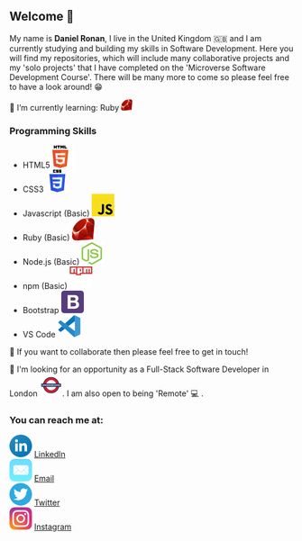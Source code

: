 ## Welcome 👋

My name is <b> Daniel Ronan</b>, I live in the United Kingdom 🇬🇧 and I am currently studying and building my skills in Software Development. Here you will find my repositories, which will include many collaborative projects and my 'solo projects' that I have completed on the 'Microverse Software Development Course'. There will be many more to come so please feel free to have a look around! 😁

🌱 I’m currently learning: Ruby <svg width="20" height="20" viewBox="0 0 256 255" xmlns="http://www.w3.org/2000/svg" preserveAspectRatio="xMinYMin meet"><defs><linearGradient x1="84.75%" y1="111.399%" x2="58.254%" y2="64.584%" id="a"><stop stop-color="#FB7655" offset="0%"/><stop stop-color="#FB7655" offset="0%"/><stop stop-color="#E42B1E" offset="41%"/><stop stop-color="#900" offset="99%"/><stop stop-color="#900" offset="100%"/></linearGradient><linearGradient x1="116.651%" y1="60.89%" x2="1.746%" y2="19.288%" id="b"><stop stop-color="#871101" offset="0%"/><stop stop-color="#871101" offset="0%"/><stop stop-color="#911209" offset="99%"/><stop stop-color="#911209" offset="100%"/></linearGradient><linearGradient x1="75.774%" y1="219.327%" x2="38.978%" y2="7.829%" id="c"><stop stop-color="#871101" offset="0%"/><stop stop-color="#871101" offset="0%"/><stop stop-color="#911209" offset="99%"/><stop stop-color="#911209" offset="100%"/></linearGradient><linearGradient x1="50.012%" y1="7.234%" x2="66.483%" y2="79.135%" id="d"><stop stop-color="#FFF" offset="0%"/><stop stop-color="#FFF" offset="0%"/><stop stop-color="#E57252" offset="23%"/><stop stop-color="#DE3B20" offset="46%"/><stop stop-color="#A60003" offset="99%"/><stop stop-color="#A60003" offset="100%"/></linearGradient><linearGradient x1="46.174%" y1="16.348%" x2="49.932%" y2="83.047%" id="e"><stop stop-color="#FFF" offset="0%"/><stop stop-color="#FFF" offset="0%"/><stop stop-color="#E4714E" offset="23%"/><stop stop-color="#BE1A0D" offset="56%"/><stop stop-color="#A80D00" offset="99%"/><stop stop-color="#A80D00" offset="100%"/></linearGradient><linearGradient x1="36.965%" y1="15.594%" x2="49.528%" y2="92.478%" id="f"><stop stop-color="#FFF" offset="0%"/><stop stop-color="#FFF" offset="0%"/><stop stop-color="#E46342" offset="18%"/><stop stop-color="#C82410" offset="40%"/><stop stop-color="#A80D00" offset="99%"/><stop stop-color="#A80D00" offset="100%"/></linearGradient><linearGradient x1="13.609%" y1="58.346%" x2="85.764%" y2="-46.717%" id="g"><stop stop-color="#FFF" offset="0%"/><stop stop-color="#FFF" offset="0%"/><stop stop-color="#C81F11" offset="54%"/><stop stop-color="#BF0905" offset="99%"/><stop stop-color="#BF0905" offset="100%"/></linearGradient><linearGradient x1="27.624%" y1="21.135%" x2="50.745%" y2="79.056%" id="h"><stop stop-color="#FFF" offset="0%"/><stop stop-color="#FFF" offset="0%"/><stop stop-color="#DE4024" offset="31%"/><stop stop-color="#BF190B" offset="99%"/><stop stop-color="#BF190B" offset="100%"/></linearGradient><linearGradient x1="-20.667%" y1="122.282%" x2="104.242%" y2="-6.342%" id="i"><stop stop-color="#BD0012" offset="0%"/><stop stop-color="#BD0012" offset="0%"/><stop stop-color="#FFF" offset="7%"/><stop stop-color="#FFF" offset="17%"/><stop stop-color="#C82F1C" offset="27%"/><stop stop-color="#820C01" offset="33%"/><stop stop-color="#A31601" offset="46%"/><stop stop-color="#B31301" offset="72%"/><stop stop-color="#E82609" offset="99%"/><stop stop-color="#E82609" offset="100%"/></linearGradient><linearGradient x1="58.792%" y1="65.205%" x2="11.964%" y2="50.128%" id="j"><stop stop-color="#8C0C01" offset="0%"/><stop stop-color="#8C0C01" offset="0%"/><stop stop-color="#990C00" offset="54%"/><stop stop-color="#A80D0E" offset="99%"/><stop stop-color="#A80D0E" offset="100%"/></linearGradient><linearGradient x1="79.319%" y1="62.754%" x2="23.088%" y2="17.888%" id="k"><stop stop-color="#7E110B" offset="0%"/><stop stop-color="#7E110B" offset="0%"/><stop stop-color="#9E0C00" offset="99%"/><stop stop-color="#9E0C00" offset="100%"/></linearGradient><linearGradient x1="92.88%" y1="74.122%" x2="59.841%" y2="39.704%" id="l"><stop stop-color="#79130D" offset="0%"/><stop stop-color="#79130D" offset="0%"/><stop stop-color="#9E120B" offset="99%"/><stop stop-color="#9E120B" offset="100%"/></linearGradient><radialGradient cx="32.001%" cy="40.21%" fx="32.001%" fy="40.21%" r="69.573%" id="m"><stop stop-color="#A80D00" offset="0%"/><stop stop-color="#A80D00" offset="0%"/><stop stop-color="#7E0E08" offset="99%"/><stop stop-color="#7E0E08" offset="100%"/></radialGradient><radialGradient cx="13.549%" cy="40.86%" fx="13.549%" fy="40.86%" r="88.386%" id="n"><stop stop-color="#A30C00" offset="0%"/><stop stop-color="#A30C00" offset="0%"/><stop stop-color="#800E08" offset="99%"/><stop stop-color="#800E08" offset="100%"/></radialGradient><linearGradient x1="56.57%" y1="101.717%" x2="3.105%" y2="11.993%" id="o"><stop stop-color="#8B2114" offset="0%"/><stop stop-color="#8B2114" offset="0%"/><stop stop-color="#9E100A" offset="43%"/><stop stop-color="#B3100C" offset="99%"/><stop stop-color="#B3100C" offset="100%"/></linearGradient><linearGradient x1="30.87%" y1="35.599%" x2="92.471%" y2="100.694%" id="p"><stop stop-color="#B31000" offset="0%"/><stop stop-color="#B31000" offset="0%"/><stop stop-color="#910F08" offset="44%"/><stop stop-color="#791C12" offset="99%"/><stop stop-color="#791C12" offset="100%"/></linearGradient></defs><path d="M197.467 167.764l-145.52 86.41 188.422-12.787L254.88 51.393l-57.414 116.37z" fill="url(#a)"/><path d="M240.677 241.257L224.482 129.48l-44.113 58.25 60.308 53.528z" fill="url(#b)"/><path d="M240.896 241.257l-118.646-9.313-69.674 21.986 188.32-12.673z" fill="url(#c)"/><path d="M52.744 253.955l29.64-97.1L17.16 170.8l35.583 83.154z" fill="url(#d)"/><path d="M180.358 188.05L153.085 81.226l-78.047 73.16 105.32 33.666z" fill="url(#e)"/><path d="M248.693 82.73l-73.777-60.256-20.544 66.418 94.321-6.162z" fill="url(#f)"/><path d="M214.191.99L170.8 24.97 143.424.669l70.767.322z" fill="url(#g)"/><path d="M0 203.372l18.177-33.151-14.704-39.494L0 203.372z" fill="url(#h)"/><path d="M2.496 129.48l14.794 41.963 64.283-14.422 73.39-68.207 20.712-65.787L143.063 0 87.618 20.75c-17.469 16.248-51.366 48.396-52.588 49-1.21.618-22.384 40.639-32.534 59.73z" fill="#FFF"/><path d="M54.442 54.094c37.86-37.538 86.667-59.716 105.397-40.818 18.72 18.898-1.132 64.823-38.992 102.349-37.86 37.525-86.062 60.925-104.78 42.027-18.73-18.885.515-66.032 38.375-103.558z" fill="url(#i)"/><path d="M52.744 253.916l29.408-97.409 97.665 31.376c-35.312 33.113-74.587 61.106-127.073 66.033z" fill="url(#j)"/><path d="M155.092 88.622l25.073 99.313c29.498-31.016 55.972-64.36 68.938-105.603l-94.01 6.29z" fill="url(#k)"/><path d="M248.847 82.833c10.035-30.282 12.35-73.725-34.966-81.791l-38.825 21.445 73.791 60.346z" fill="url(#l)"/><path d="M0 202.935c1.39 49.979 37.448 50.724 52.808 51.162l-35.48-82.86L0 202.935z" fill="#9E1209"/><path d="M155.232 88.777c22.667 13.932 68.35 41.912 69.276 42.426 1.44.81 19.695-30.784 23.838-48.64l-93.114 6.214z" fill="url(#m)"/><path d="M82.113 156.507l39.313 75.848c23.246-12.607 41.45-27.967 58.121-44.42l-97.434-31.428z" fill="url(#n)"/><path d="M17.174 171.34l-5.57 66.328c10.51 14.357 24.97 15.605 40.136 14.486-10.973-27.311-32.894-81.92-34.566-80.814z" fill="url(#o)"/><path d="M174.826 22.654l78.1 10.96c-4.169-17.662-16.969-29.06-38.787-32.623l-39.313 21.663z" fill="url(#p)"/></svg>

### Programming Skills 

  - HTML5 ![img](assets/svg's/html-5.svg)
  - CSS3 ![img](./assets/svg's/css-3.svg)
  - Javascript (Basic) ![img](./assets/svg's/javascript.svg)
  - Ruby (Basic) ![img](./assets/svg's/ruby.svg)
  - Node.js (Basic) ![img](./assets/svg's/nodejs-icon.svg)
  - npm (Basic) ![img](./assets/svg's/npm.svg)
  - Bootstrap ![img](./assets/svg's/bootstrap-4.svg)
  - VS Code ![img](./assets/svg's/visual-studio-code-1.svg)
  
👯 If you want to collaborate then please feel free to get in touch!

👀 I'm looking for an opportunity as a Full-Stack Software Developer in London ![img](./assets/svg's/london-underground.svg). I am also open to being 'Remote' 💻 .

### You can reach me at:

![img](./assets/svg's/linkedin-icon.svg) [Linkedln](https://www.linkedin.com/in/danronan10/) <br>
![img](./assets/svg's/mail-ios.svg) <a href="mailto:danielconnorronan@gmail.com?subject=Hi Dan!"> Email</a> <br>
![img](./assets/svg's/twitter-3.svg) [Twitter](https://twitter.com/dc_ronan) <br>
![img](./assets/svg's/instagram-2-1.svg) [Instagram](https://www.instagram.com/dc_ronan/)
